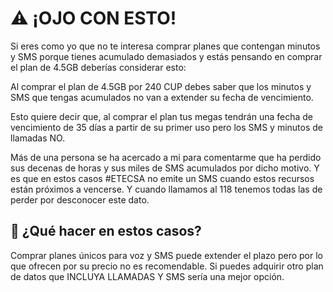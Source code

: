# ⚠️ ¡OJO CON ESTO!</h1>

Si eres como yo que no te interesa comprar planes que contengan minutos y SMS porque tienes acumulado demasiados y estás pensando en comprar el plan de 4.5GB deberías considerar esto:

Al comprar el plan de 4.5GB por 240 CUP debes saber que los minutos y SMS que tengas acumulados no van a extender su fecha de vencimiento. 

Esto quiere decir que, al comprar el plan tus megas tendrán una fecha de vencimiento de 35 días a partir de su primer uso pero los SMS y minutos de llamadas NO.

Más de una persona se ha acercado a mi para comentarme que ha perdido sus decenas de horas y sus miles de SMS acumulados por dicho motivo. Y es que en estos casos #ETECSA no emite un SMS cuando estos recursos están próximos a vencerse. Y cuando llamamos al 118 tenemos todas las de perder por desconocer este dato.

## 🤔 ¿Qué hacer en estos casos?

Comprar planes únicos para voz y SMS puede extender el plazo pero por lo que ofrecen por su precio no es recomendable. Si puedes adquirir otro plan de datos que INCLUYA LLAMADAS Y SMS sería una mejor opción.